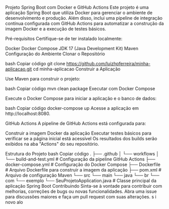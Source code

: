 Projeto Spring Boot com Docker e GitHub Actions
Este projeto é uma aplicação Spring Boot que utiliza Docker para gerenciar o ambiente de desenvolvimento e produção. Além disso, inclui uma pipeline de integração contínua configurada com GitHub Actions para automatizar a construção da imagem Docker e a execução de testes básicos.

Pré-requisitos
Certifique-se de ter instalado localmente:

Docker
Docker Compose
JDK 17 (Java Development Kit)
Maven
Configuração do Ambiente
Clonar o Repositório

bash
Copiar código
git clone https://github.com/luizhpferreira/minha-aplicacao.git
cd minha-aplicacao
Construir a Aplicação

Use Maven para construir o projeto:

bash
Copiar código
mvn clean package
Executar com Docker Compose

Execute o Docker Compose para iniciar a aplicação e o banco de dados:

bash
Copiar código
docker-compose up
Acesse a aplicação em http://localhost:8080.

GitHub Actions
A pipeline de GitHub Actions está configurada para:

Construir a imagem Docker da aplicação
Executar testes básicos para verificar se a página inicial está acessível
Os resultados dos builds serão exibidos na aba "Actions" do seu repositório.

Estrutura do Projeto
bash
Copiar código
.
├── .github
│   └── workflows
│       └── build-and-test.yml   # Configuração da pipeline GitHub Actions
├── docker-compose.yml          # Configuração do Docker Compose
├── Dockerfile                  # Arquivo Dockerfile para construir a imagem da aplicação
├── pom.xml                     # Arquivo de configuração Maven
└── src
    └── main
        └── java
            └── br
                └── com
                    └── exemplo
                        └── SeuProjetoApplication.java  # Classe principal da aplicação Spring Boot
Contribuindo
Sinta-se à vontade para contribuir com melhorias, correções de bugs ou novas funcionalidades. Abra uma issue para discussões maiores e faça um pull request com suas alterações.
s
i
novo
alo
